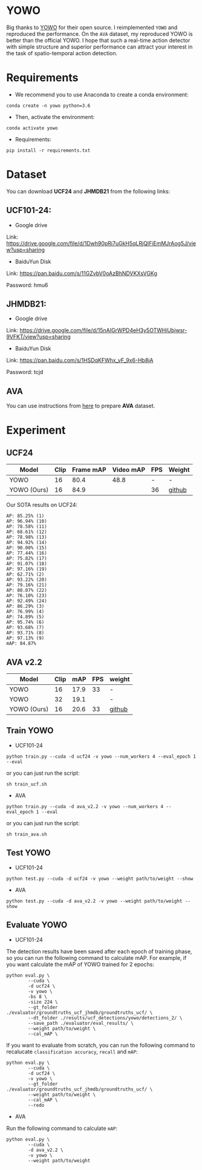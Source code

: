 # YOWO
Big thanks to [YOWO](https://github.com/wei-tim/YOWO) for their open source. I reimplemented ```YOWO``` and reproduced the performance. On the ```AVA``` dataset, my reproduced YOWO is better than the official YOWO. I hope that such a real-time action detector with simple structure and superior performance can attract your interest in the task of spatio-temporal action detection.

# Requirements
- We recommend you to use Anaconda to create a conda environment:
```Shell
conda create -n yowo python=3.6
```

- Then, activate the environment:
```Shell
conda activate yowo
```

- Requirements:
```Shell
pip install -r requirements.txt 
```

# Dataset
You can download **UCF24** and **JHMDB21** from the following links:

## UCF101-24:
* Google drive

Link: https://drive.google.com/file/d/1Dwh90pRi7uGkH5qLRjQIFiEmMJrAog5J/view?usp=sharing

* BaiduYun Disk

Link: https://pan.baidu.com/s/11GZvbV0oAzBhNDVKXsVGKg

Password: hmu6 

## JHMDB21: 
* Google drive

Link: https://drive.google.com/file/d/15nAIGrWPD4eH3y5OTWHiUbjwsr-9VFKT/view?usp=sharing

* BaiduYun Disk

Link: https://pan.baidu.com/s/1HSDqKFWhx_vF_9x6-Hb8jA 

Password: tcjd 

## AVA
You can use instructions from [here](https://github.com/yjh0410/AVA_Dataset) to prepare **AVA** dataset.

# Experiment
## UCF24
|    Model    |  Clip  |Frame mAP | Video mAP |   FPS   |    Weight    |
|-------------|--------|----------|-----------|---------|--------------|
|    YOWO     |   16   |   80.4   |   48.8    |    -    |       -      |
| YOWO (Ours) |   16   |   84.9   |       |    36   | [github](https://github.com/yjh0410/PyTorch_YOWO/releases/download/yowo-weight/yowo_80.4.pth)   |

Our SOTA results on UCF24:

```Shell
AP: 85.25% (1)
AP: 96.94% (10)
AP: 78.58% (11)
AP: 68.61% (12)
AP: 78.98% (13)
AP: 94.92% (14)
AP: 90.00% (15)
AP: 77.44% (16)
AP: 75.82% (17)
AP: 91.07% (18)
AP: 97.16% (19)
AP: 62.71% (2)
AP: 93.22% (20)
AP: 79.16% (21)
AP: 80.07% (22)
AP: 76.10% (23)
AP: 92.49% (24)
AP: 86.29% (3)
AP: 76.99% (4)
AP: 74.89% (5)
AP: 95.74% (6)
AP: 93.68% (7)
AP: 93.71% (8)
AP: 97.13% (9)
mAP: 84.87%
```

## AVA v2.2
|    Model    |    Clip    |    mAP    |   FPS   |    weight    |
|-------------|------------|-----------|---------|--------------|
|    YOWO     |     16     |   17.9    |    33   |       -      |
|    YOWO     |     32     |   19.1    |         |       -      |
| YOWO (Ours) |     16     |   20.6    |    33   |  [github](https://github.com/yjh0410/PyTorch_YOWO/releases/download/yowo-weight/yowo_ava_v2.2_20.6.pth)  |

## Train YOWO
* UCF101-24

```Shell
python train.py --cuda -d ucf24 -v yowo --num_workers 4 --eval_epoch 1 --eval
```

or you can just run the script:

```Shell
sh train_ucf.sh
```

* AVA
```Shell
python train.py --cuda -d ava_v2.2 -v yowo --num_workers 4 --eval_epoch 1 --eval
```

or you can just run the script:

```Shell
sh train_ava.sh
```

##  Test YOWO
* UCF101-24

```Shell
python test.py --cuda -d ucf24 -v yowo --weight path/to/weight --show
```

* AVA

```Shell
python test.py --cuda -d ava_v2.2 -v yowo --weight path/to/weight --show
```

## Evaluate YOWO
* UCF101-24

The detection results have been saved after each epoch of training phase, so you can 
run the following command to calculate mAP. For example, if you want calculate the mAP
of YOWO trained for 2 epochs:

```Shell
python eval.py \
        --cuda \
        -d ucf24 \
        -v yowo \
        -bs 8 \
        -size 224 \
        --gt_folder ./evaluator/groundtruths_ucf_jhmdb/groundtruths_ucf/ \
        --dt_folder ./results/ucf_detections/yowo/detections_2/ \
        --save_path ./evaluator/eval_results/ \
        --weight path/to/weight \
        --cal_mAP \
```

If you want to evaluate from scratch, you can run the following command to recalucate
`classification accuracy`, `recall` and `mAP`:

```Shell
python eval.py \
        --cuda \
        -d ucf24 \
        -v yowo \
        --gt_folder ./evaluator/groundtruths_ucf_jhmdb/groundtruths_ucf/ \
        --weight path/to/weight \
        --cal_mAP \
        --redo
```

* AVA

Run the following command to calculate ```mAP```:

```Shell
python eval.py \
        --cuda \
        -d ava_v2.2 \
        -v yowo \
        --weight path/to/weight
```
